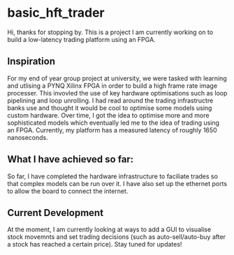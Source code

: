 # basic_hft_trader
Hi, thanks for stopping by. This is a project I am currently working on to build a low-latency trading platform using an FPGA.

## Inspiration
For my end of year group project at university, we were tasked with learning and utlising a PYNQ Xilinx FPGA in order to build a high frame rate image processer. This invovled the use of key hardware optimisations such as loop pipelining and loop unrolling. I had read around the trading infrastructre banks use and thought it would be cool to optimise some models using custom hardware. Over time, I got the idea to optimise more and more sophisticated models which eventually led me to the idea of trading using an FPGA. Currently, my platform has a measured latency of roughly 1650 nanoseconds.

## What I have achieved so far:
So far, I have completed the hardware infrastructure to faciliate trades so that complex models can be run over it. I have also set up the ethernet ports to allow the board to connect the internet.

## Current Development
At the moment, I am currently looking at ways to add a GUI to visualise stock movemnts and set trading decisions (such as auto-sell/auto-buy after a stock has reached a certain price). Stay tuned for updates!
